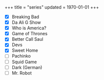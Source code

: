 +++
title = "series"
updated = 1970-01-01
+++


- [x] Breaking Bad
- [x] Da Ali G Show
- [x] Who is America?
- [x] Game of Thrones
- [x] Better Call Saul
- [x] Devs
- [x] Sweet Home
- [ ] Pachinko
- [ ] Squid Game
- [ ] Dark (German)
- [ ] Mr. Robot
